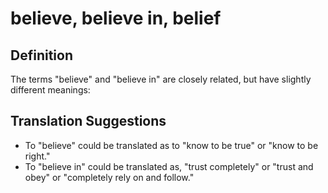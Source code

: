 # believe, believe in, belief

## Definition

The terms "believe" and "believe in" are closely related, but have slightly different meanings:

## Translation Suggestions



* To "believe" could be translated as to "know to be true" or "know to be right."
* To "believe in" could be translated as, "trust completely" or "trust and obey" or "completely rely on and follow."